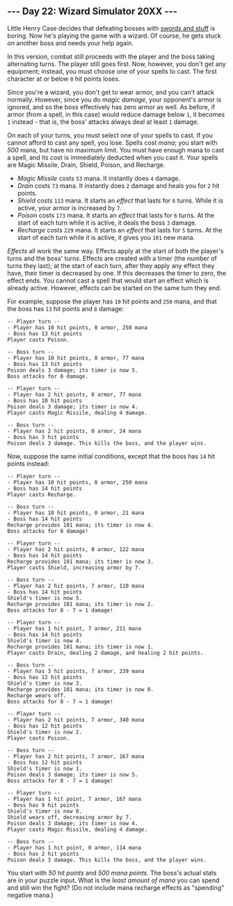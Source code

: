 ﻿## --- Day 22: Wizard Simulator 20XX ---

Little Henry Case decides that defeating bosses with  [swords and stuff](https://adventofcode.com/2015/day/21)  is boring. Now he's playing the game with a  wizard. Of course, he gets stuck on another boss and needs your help again.

In this version, combat still proceeds with the player and the boss taking alternating turns. The player still goes first. Now, however, you don't get any equipment; instead, you must choose one of your spells to cast. The first character at or below  `0`  hit points loses.

Since you're a wizard, you don't get to wear armor, and you can't attack normally. However, since you do  _magic damage_, your opponent's armor is ignored, and so the boss effectively has zero armor as well. As before, if armor (from a spell, in this case) would reduce damage below  `1`, it becomes  `1`  instead - that is, the boss' attacks always deal at least  `1`  damage.

On each of your turns, you must select one of your spells to cast. If you cannot afford to cast any spell, you lose. Spells cost  _mana_; you start with  _500_  mana, but have no maximum limit. You must have enough mana to cast a spell, and its cost is immediately deducted when you cast it. Your spells are Magic Missile, Drain, Shield, Poison, and Recharge.

-   _Magic Missile_  costs  `53`  mana. It instantly does  `4`  damage.
-   _Drain_  costs  `73`  mana. It instantly does  `2`  damage and heals you for  `2`  hit points.
-   _Shield_  costs  `113`  mana. It starts an  _effect_  that lasts for  `6`  turns. While it is active, your armor is increased by  `7`.
-   _Poison_  costs  `173`  mana. It starts an  _effect_  that lasts for  `6`  turns. At the start of each turn while it is active, it deals the boss  `3`  damage.
-   _Recharge_  costs  `229`  mana. It starts an  _effect_  that lasts for  `5`  turns. At the start of each turn while it is active, it gives you  `101`  new mana.

_Effects_  all work the same way. Effects apply at the start of both the player's turns and the boss' turns. Effects are created with a timer (the number of turns they last); at the start of each turn, after they apply any effect they have, their timer is decreased by one. If this decreases the timer to zero, the effect ends. You cannot cast a spell that would start an effect which is already active. However, effects can be started on the same turn they end.

For example, suppose the player has  `10`  hit points and  `250`  mana, and that the boss has  `13`  hit points and  `8`  damage:

```
-- Player turn --
- Player has 10 hit points, 0 armor, 250 mana
- Boss has 13 hit points
Player casts Poison.

-- Boss turn --
- Player has 10 hit points, 0 armor, 77 mana
- Boss has 13 hit points
Poison deals 3 damage; its timer is now 5.
Boss attacks for 8 damage.

-- Player turn --
- Player has 2 hit points, 0 armor, 77 mana
- Boss has 10 hit points
Poison deals 3 damage; its timer is now 4.
Player casts Magic Missile, dealing 4 damage.

-- Boss turn --
- Player has 2 hit points, 0 armor, 24 mana
- Boss has 3 hit points
Poison deals 3 damage. This kills the boss, and the player wins.

```

Now, suppose the same initial conditions, except that the boss has  `14`  hit points instead:

```
-- Player turn --
- Player has 10 hit points, 0 armor, 250 mana
- Boss has 14 hit points
Player casts Recharge.

-- Boss turn --
- Player has 10 hit points, 0 armor, 21 mana
- Boss has 14 hit points
Recharge provides 101 mana; its timer is now 4.
Boss attacks for 8 damage!

-- Player turn --
- Player has 2 hit points, 0 armor, 122 mana
- Boss has 14 hit points
Recharge provides 101 mana; its timer is now 3.
Player casts Shield, increasing armor by 7.

-- Boss turn --
- Player has 2 hit points, 7 armor, 110 mana
- Boss has 14 hit points
Shield's timer is now 5.
Recharge provides 101 mana; its timer is now 2.
Boss attacks for 8 - 7 = 1 damage!

-- Player turn --
- Player has 1 hit point, 7 armor, 211 mana
- Boss has 14 hit points
Shield's timer is now 4.
Recharge provides 101 mana; its timer is now 1.
Player casts Drain, dealing 2 damage, and healing 2 hit points.

-- Boss turn --
- Player has 3 hit points, 7 armor, 239 mana
- Boss has 12 hit points
Shield's timer is now 3.
Recharge provides 101 mana; its timer is now 0.
Recharge wears off.
Boss attacks for 8 - 7 = 1 damage!

-- Player turn --
- Player has 2 hit points, 7 armor, 340 mana
- Boss has 12 hit points
Shield's timer is now 2.
Player casts Poison.

-- Boss turn --
- Player has 2 hit points, 7 armor, 167 mana
- Boss has 12 hit points
Shield's timer is now 1.
Poison deals 3 damage; its timer is now 5.
Boss attacks for 8 - 7 = 1 damage!

-- Player turn --
- Player has 1 hit point, 7 armor, 167 mana
- Boss has 9 hit points
Shield's timer is now 0.
Shield wears off, decreasing armor by 7.
Poison deals 3 damage; its timer is now 4.
Player casts Magic Missile, dealing 4 damage.

-- Boss turn --
- Player has 1 hit point, 0 armor, 114 mana
- Boss has 2 hit points
Poison deals 3 damage. This kills the boss, and the player wins.

```

You start with  _50 hit points_  and  _500 mana points_. The boss's actual stats are in your puzzle input. What is the  _least amount of mana_  you can spend and still win the fight? (Do not include mana recharge effects as "spending" negative mana.)